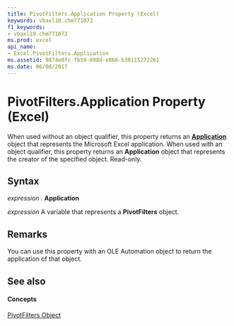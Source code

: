 ```yaml
---
title: PivotFilters.Application Property (Excel)
keywords: vbaxl10.chm771073
f1_keywords:
- vbaxl10.chm771073
ms.prod: excel
api_name:
- Excel.PivotFilters.Application
ms.assetid: 9874e0fc-fb59-698d-e8b6-b38115272261
ms.date: 06/08/2017
---
```



# PivotFilters.Application Property (Excel)

When used without an object qualifier, this property returns an  **[Application](Excel.Application(objec).md)** object that represents the Microsoft Excel application. When used with an object qualifier, this property returns an **Application** object that represents the creator of the specified object. Read-only.


## Syntax

 _expression_ . **Application**

 _expression_ A variable that represents a **PivotFilters** object.


## Remarks

You can use this property with an OLE Automation object to return the application of that object.


## See also


#### Concepts


[PivotFilters Object](Excel.PivotFilters.md)

